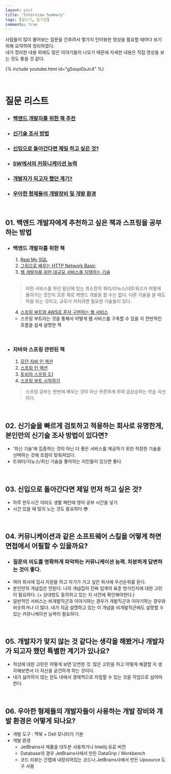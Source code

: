 ```yaml
---
layout: post
title: "Interview Summary"
tags: [글쓰기, 일기장]
comments: true
---
```


사람들이 많이 물어보는 질문을 간추려서 몇가지 인터뷰한 영상을 필요할 때마다 보기 위해 요약하여 정리하였다. <br>
내가 정리한 내용 외에도 많은 이야기들이 나오기 때문에 자세한 내용은 직접 영상을 보는 것도 좋을 것 같다.

{% include youtube.html id="g5sxpi0sJc4" %}

<br>

# 질문 리스트

- ### [백엔드 개발자를 위한 책 추천](#01-백엔드-개발자에게-추천하고-싶은-책과-스프링을-공부하는-방법)<br>
- ### [신기술 조사 방법](#02-신기술을-빠르게-검토하고-적용하는-회사로-유명한게-본인만의-신기술-조사-방법이-있다면)
- ### [신입으로 돌아간다면 제일 하고 싶은 것?](#03-신입으로-돌아간다면-제일-먼저-하고-싶은-것)
- ### [SW에서의 커뮤니케이션 능력](#04-커뮤니케이션과-같은-소프트웨어-스킬을-어떻게-하면-면접에서-어필할-수-있을까요)
- ### [개발자가 되고자 했던 계기?](#05-개발자가-맞지-않는-것-같다는-생각을-해봤거나-개발자가-되고자-했던-특별한-계기가-있나요)
- ### [우아한 형제들의 개발장비 및 개발 환경](#06-우아한-형제들의-개발자들이-사용하는-개발-장비와-개발-환경은-어떻게-되나요)

<br>

## 01. 백엔드 개발자에게 추천하고 싶은 책과 스프링을 공부하는 방법

- ### 백엔드 개발자를 위한 책

  1. [Real My SQL](http://www.yes24.com/Product/Goods/6960931)
  2. [그림으로 배우는 HTTP Network Basic](http://www.yes24.com/Product/Goods/15894097)
  3. [웹 개발자를 위한 대규모 서비스를 지탱하는 기술](https://www.kyobobook.co.kr/product/detailViewKor.laf?mallGb=KOR&ejkGb=KOR&barcode=9788994506128)
  <br>
  
    > 어떤 서비스를 하던 밑단에 있는 최소한의 쿼리/리눅스/네트워크가 어떻게 돌아가는 것인지 모른 채로 백엔드 개발을 할 수는 없다.
    > 다른 기술을 쓸 때도 적용 되는 것이고, 규모가 커지려면 필요한 기술들이 있다.
  
  4. [스프링 부트와 AWS로 혼자 구현하는 웹 서비스](http://www.yes24.com/Product/Goods/83849117)
    - 스프링 부트라는 것을 통해서 어떻게 웹 서비스를 구축할 수 있을 지 전반적인 흐름을 쉽세 설명한 책

<br>

- ### 자바와 스프링 관련된 책

  1. [모던 자바 인 액션](http://www.yes24.com/Product/Goods/77125987)
  2. [스프링 인 액션](http://www.yes24.com/Product/Goods/90180239?OzSrank=1)
  3. [토비의 스프링 3.1](http://www.yes24.com/Product/Goods/7516911)
  4. [스프링 부트 시작하기](http://www.yes24.com/Product/Goods/62112463)
  
  > 스프링 공부는 한번에 배우는 것이 아닌 꾸준하게 하여 급상승하는 학습 곡선이다. 
  
  <br>

## 02. 신기술을 빠르게 검토하고 적용하는 회사로 유명한게, 본인만의 신기술 조사 방법이 있다면?

- '최신 기술'에 집중하는 것이 아닌 더 좋은 서비스를 제공하기 위한 적정한 기술을 선택하는 것에 초점이 맞춰져있다.
- 트위터/긱뉴스/최신 기술을 좋아하는 지인들이 있으면 좋다. 

<br>

## 03. 신입으로 돌아간다면 제일 먼저 하고 싶은 것?
- 하루 한두시간 이라도 생활 패턴에 영어 공부 시간을 넣기
- 시간 있을 때 많이 노는 것도 중요하다 😎

<br>

## 04. 커뮤니케이션과 같은 소프트웨어 스킬을 어떻게 하면 면접에서 어필할 수 있을까요?
- ### 질문의 의도를 명확하게 파악하는 커뮤니케이션 능력. 차분하게 답변하는 것이 좋다.
- 여러 회사에 입사 지원을 하고 자기가 가고 싶은 회사에 우선순위를 둔다. 
- 본인만의 개념집은 안된다. 나의 개념집이 진짜 업계의 표준 방식인지에 대한 고민이 필요하다. (+ 상대방도 동의하고 있는 지 사전에 확인해야한다.)
- 일반적인 서비스는 비개발직군과 이야기하는 경우가 개발직군과 이야기하는 경우와 비슷하거나 더 많다. 내가 지금 설명하고 있는 이 개념을 비개발직군에도 설명할 수 있는 커뮤니케이션 능력이 필요하다.

<br>

## 05. 개발자가 맞지 않는 것 같다는 생각을 해봤거나 개발자가 되고자 했던 특별한 계기가 있나요?
- 적성에 대한 고민은 어떻게 보면 당연한 것. 많은 고민을 하고 어떻게 해결할 지 생각해보면서 더 자신을 굳건하게 하는 것이다.
- 내가 싫어하지 않는 한도 내에서 경제적으로 자립할 수 있는 것을 직업으로 삼아야한다.

<br>

## 06. 우아한 형제들의 개발자들이 사용하는 개발 장비와 개발 환경은 어떻게 되나요?
- 개발 도구 : 맥북 + Dell 모니터가 기본
- 개발 환경
  - JetBrains사 제품을 대두분 사용하거나 Intellij 유료 버전
  - Database의 경우 JetBrains사에서 만든 DataGrip / Workbench
  - 코드 리뷰는 긴랩에 내장되어있는 코드나 JetBrains사에서 만든 Upsource 도구 사용
  
<br>
